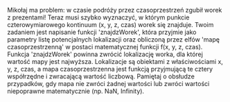 Mikołaj ma problem: w czasie podróży przez czasoprzestrzeń zgubił worek z prezentami! Teraz musi szybko wyznaczyć, w którym punkcie czterowymiarowego kontinuum (x, y, z, czas) worek się znajduje. Twoim zadaniem jest napisanie funkcji 'znajdzWorek', która przyjmie jako parametry listę potencjalnych lokalizacji oraz obliczoną przez elfów 'mapę czasoprzestrzenną' w postaci matematycznej funkcji f(x, y, z, czas). Funkcja 'znajdzWorek' powinna zwrócić lokalizację worka, dla której wartość mapy jest najwyższa. Lokalizacje są obiektami z właściwościami x, y, z, czas, a mapa czasoprzestrzenna jest funkcją przyjmującą te cztery współrzędne i zwracającą wartość liczbową. Pamiętaj o obsłudze przypadków, gdy mapa nie zwróci żadnej wartości lub zwróci wartości niepoprawne matematycznie (np. NaN, Infinity).

